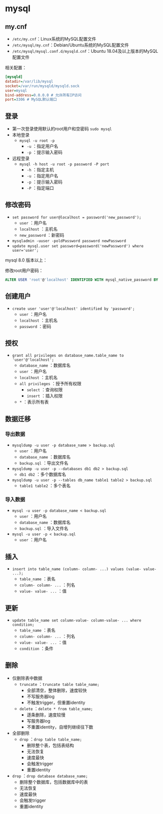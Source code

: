 # mysql

## my.cnf

- `/etc/my.cnf`：Linux系统的MySQL配置文件
- `/etc/mysql/my.cnf`：Debian/Ubuntu系统的MySQL配置文件
- `/etc/mysql/mysql.conf.d/mysqld.cnf`：Ubuntu 18.04及以上版本的MySQL配置文件

相关配置：

```ini
[mysqld]  
datadir=/var/lib/mysql
socket=/var/run/mysqld/mysqld.sock
user=mysql
bind-address=0.0.0.0 # 允许所有IP访问
port=3306 # MySQL默认端口
```

## 登录

- 第一次登录使用默认的root用户和空密码 `sudo mysql`
- 本地登录
  - `mysql -u root -p`
    - `-u` ：指定用户名
    - `-p` ：提示输入密码
- 远程登录
  - `mysql -h host -u root -p password -P port`
    - `-h` ：指定主机
    - `-u` ：指定用户名
    - `-p` ：提示输入密码
    - `-P` ：指定端口

## 修改密码

- `set password for user@localhost = password('new_password');`
  - `user` ：用户名
  - `localhost` ：主机名
  - `new_password` ：新密码
- `mysqladmin -uuser -poldPassword password newPassword`
- `update mysql.user set password=password('newPassword') where user='user';`

mysql 8.0 版本以上：

修改root用户密码：

```sql
ALTER USER 'root'@'localhost' IDENTIFIED WITH mysql_native_password BY 'new_password';
```

## 创建用户

- `create user 'user'@'localhost' identified by 'password';`
  - `user` ：用户名
  - `localhost` ：主机名
  - `password` ：密码

## 授权

- `grant all privileges on database_name.table_name to 'user'@'localhost';`
  - `database_name` ：数据库名
  - `user` ：用户名
  - `localhost` ：主机名
  - `all privileges` ：授予所有权限
    - `select` ：查询权限
    - `insert` ：插入权限
  - `*` ：表示所有表

## 数据迁移

### 导出数据

- `mysqldump -u user -p database_name > backup.sql`
  - `user` ：用户名
  - `database_name` ：数据库名
  - `backup.sql` ：导出文件名
- `mysqldump -u user -p --databases db1 db2 > backup.sql`
  - `db1 db2` ：多个数据库名
- `mysqldump -u user -p --tables db_name table1 table2 > backup.sql`
  - `table1 table2` ：多个表名

### 导入数据

- `mysql -u user -p database_name < backup.sql`
  - `user` ：用户名
  - `database_name` ：数据库名
  - `backup.sql` ：导入文件名
- `mysql -u user -p < backup.sql`
  - `user` ：用户名

## 插入

- `insert into table_name (column- column- ...)
  values (value- value- ...);`
  - `table_name` ：表名
  - `column- column- ...` ：列名
  - `value- value- ...` ：值

## 更新

- `update table_name set column-value- column-value- ...
   where condition;`
  - `table_name` ：表名
  - `column- column- ...` ：列名
  - `value- value- ...` ：值
  - `condition` ：条件

## 删除

- 仅删除表中数据
  - `truncate` ：`truncate table table_name;`
    - 全部清空，整体删除，速度较快
    - 不写服务器log
    - 不触发trigger，但重置identity
  - `delete` ：`delete * from table_name;`
    - 逐条删除，速度较慢
    - 写服务器log
    - 不重置identity，自增列继续往下数
- 全部删除
  - `drop` ：`drop table table_name;`
    - 删除整个表，包括表结构
    - 无法恢复
    - 速度最快
    - 会触发trigger
    - 重置identity
- `drop` ：`drop database database_name;`
  - 删除整个数据库，包括数据库中的表
  - 无法恢复
  - 速度最快
  - 会触发trigger
  - 重置identity
